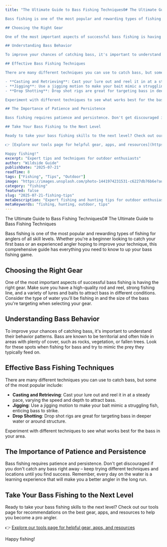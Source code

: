 ```yaml
---
title: "The Ultimate Guide to Bass Fishing Techniques0# The Ultimate Guide to Bass Fishing Techniques

Bass fishing is one of the most popular and rewarding types of fishing for anglers of all skill levels. Whether you're a beginner looking to catch your first bass or an experienced angler hoping to improve your technique, this comprehensive guide has everything you need to know to up your bass fishing game.

## Choosing the Right Gear

One of the most important aspects of successful bass fishing is having the right gear. Make sure you have a high-quality rod and reel, strong fishing line, and a variety of lures and baits to attract bass in different conditions. Consider the type of water you'll be fishing in and the size of the bass you're targeting when selecting your gear.

## Understanding Bass Behavior

To improve your chances of catching bass, it's important to understand their behavior patterns. Bass are known to be territorial and often hide in areas with plenty of cover, such as rocks, vegetation, or fallen trees. Look for these spots when fishing for bass and try to mimic the prey they typically feed on.

## Effective Bass Fishing Techniques

There are many different techniques you can use to catch bass, but some of the most popular include:

- **Casting and Retrieving**: Cast your lure out and reel it in at a steady pace, varying the speed and depth to attract bass.
- **Jigging**: Use a jigging motion to make your bait mimic a struggling fish, enticing bass to strike.
- **Drop Shotting**: Drop shot rigs are great for targeting bass in deeper water or around structure.

Experiment with different techniques to see what works best for the bass in your area.

## The Importance of Patience and Persistence

Bass fishing requires patience and persistence. Don't get discouraged if you don't catch any bass right away – keep trying different techniques and locations until you find success. Remember, every day on the water is a learning experience that will make you a better angler in the long run.

## Take Your Bass Fishing to the Next Level

Ready to take your bass fishing skills to the next level? Check out our tools page for recommendations on the best gear, apps, and resources to help you become a pro angler.

👉 [Explore our tools page for helpful gear, apps, and resources](https://www.fishingandhuntingtips.com/tools)

Happy fishing!"
excerpt: "Expert tips and techniques for outdoor enthusiasts"
author: "Wildside Guide"
publishDate: "2025-07-21"
readTime: 8
tags: ["Fishing", "Tips", "Outdoor"]
image: "https://images.unsplash.com/photo-1441974231531-c6227db76b6e?auto=format&fit=crop&w=800&q=80"
category: "fishing"
featured: false
slug: "2025-07-21-fishing-tips"
metaDescription: "Expert fishing and hunting tips for outdoor enthusiasts"
metaKeywords: "fishing, hunting, outdoor, tips"
---
```


The Ultimate Guide to Bass Fishing Techniques0# The Ultimate Guide to Bass Fishing Techniques

Bass fishing is one of the most popular and rewarding types of fishing for anglers of all skill levels. Whether you're a beginner looking to catch your first bass or an experienced angler hoping to improve your technique, this comprehensive guide has everything you need to know to up your bass fishing game.

## Choosing the Right Gear

One of the most important aspects of successful bass fishing is having the right gear. Make sure you have a high-quality rod and reel, strong fishing line, and a variety of lures and baits to attract bass in different conditions. Consider the type of water you'll be fishing in and the size of the bass you're targeting when selecting your gear.

## Understanding Bass Behavior

To improve your chances of catching bass, it's important to understand their behavior patterns. Bass are known to be territorial and often hide in areas with plenty of cover, such as rocks, vegetation, or fallen trees. Look for these spots when fishing for bass and try to mimic the prey they typically feed on.

## Effective Bass Fishing Techniques

There are many different techniques you can use to catch bass, but some of the most popular include:

- **Casting and Retrieving**: Cast your lure out and reel it in at a steady pace, varying the speed and depth to attract bass.
- **Jigging**: Use a jigging motion to make your bait mimic a struggling fish, enticing bass to strike.
- **Drop Shotting**: Drop shot rigs are great for targeting bass in deeper water or around structure.

Experiment with different techniques to see what works best for the bass in your area.

## The Importance of Patience and Persistence

Bass fishing requires patience and persistence. Don't get discouraged if you don't catch any bass right away – keep trying different techniques and locations until you find success. Remember, every day on the water is a learning experience that will make you a better angler in the long run.

## Take Your Bass Fishing to the Next Level

Ready to take your bass fishing skills to the next level? Check out our tools page for recommendations on the best gear, apps, and resources to help you become a pro angler.

👉 [Explore our tools page for helpful gear, apps, and resources](https://www.fishingandhuntingtips.com/tools)

Happy fishing!